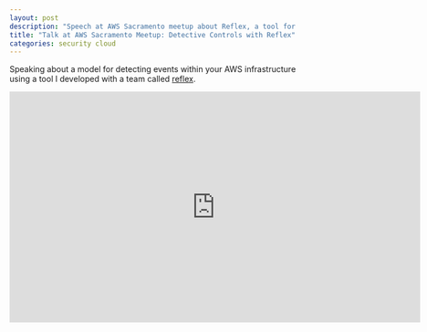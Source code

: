 ```yaml
---
layout: post
description: "Speech at AWS Sacramento meetup about Reflex, a tool for detective security."
title: "Talk at AWS Sacramento Meetup: Detective Controls with Reflex"
categories: security cloud 
---
```

Speaking about a model for detecting events within your AWS infrastructure using a tool I developed with a team called [reflex](https://github.com/reflexivesecurity/reflex-cli).

<iframe width="720" height="405" src="https://www.youtube.com/embed/CCFzcWYJS0c" title="YouTube video player" frameborder="0" allow="accelerometer; autoplay; clipboard-write; encrypted-media; gyroscope; picture-in-picture" allowfullscreen></iframe>
